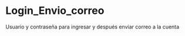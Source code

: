 Login_Envio_correo
==================

Usuario y contraseña para ingresar y después enviar correo a la cuenta 
